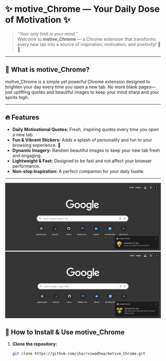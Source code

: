 # ✨ motive_Chrome — Your Daily Dose of Motivation ✨

> *“Your only limit is your mind.”*  
> Welcome to **motive_Chrome** — a Chrome extension that transforms every new tab into a source of inspiration, motivation, and positivity! 🚀💪

---

## 🎯 What is motive_Chrome?

motive_Chrome is a simple yet powerful Chrome extension designed to brighten your day every time you open a new tab. No more blank pages—just uplifting quotes and beautiful images to keep your mind sharp and your spirits high.

---

## 🔥 Features

- **Daily Motivational Quotes:** Fresh, inspiring quotes every time you open a new tab.  
- **Fun & Vibrant Stickers:** Adds a splash of personality and fun to your browsing experience. 🎉  
- **Dynamic Imagery:** Random beautiful images to keep your new tab fresh and engaging.  
- **Lightweight & Fast:** Designed to be fast and not affect your browser performance.  
- **Non-stop Inspiration:** A perfect companion for your daily hustle.

---
![Motivational Screenshot 1](screenshots/Screenshot_2025-06-07_002428.png)
![Motivational Screenshot 2](screenshots/Screenshot_2025-06-07_002447.png)



## 🚀 How to Install & Use motive_Chrome

1. **Clone the repository:**
   ```bash
   git clone https://github.com/charrviwadhwa/motive_Chrome.git

